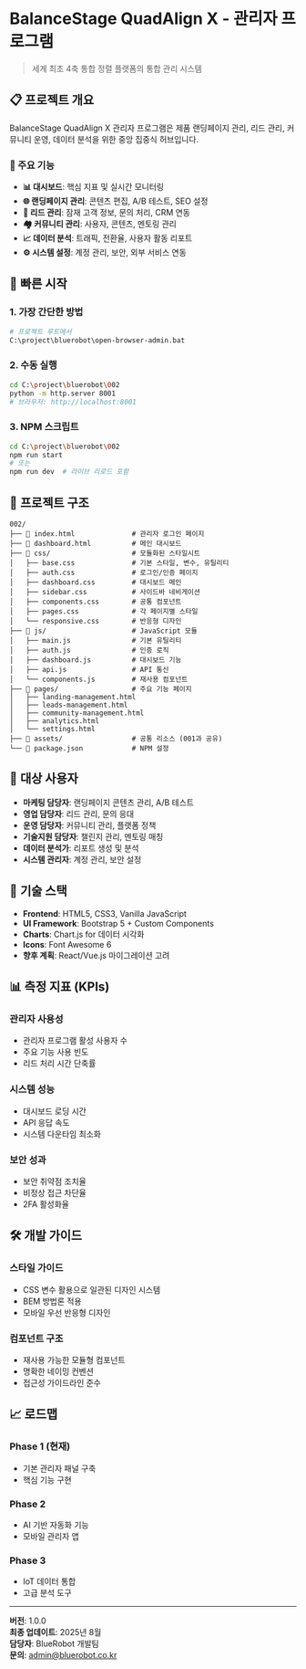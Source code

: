 # BalanceStage QuadAlign X - 관리자 프로그램

> 세계 최초 4축 통합 정렬 플랫폼의 통합 관리 시스템

## 📋 프로젝트 개요

BalanceStage QuadAlign X 관리자 프로그램은 제품 랜딩페이지 관리, 리드 관리, 커뮤니티 운영, 데이터 분석을 위한 중앙 집중식 허브입니다.

### 🎯 주요 기능

- **📊 대시보드**: 핵심 지표 및 실시간 모니터링
- **🌐 랜딩페이지 관리**: 콘텐츠 편집, A/B 테스트, SEO 설정
- **👥 리드 관리**: 잠재 고객 정보, 문의 처리, CRM 연동
- **🏘️ 커뮤니티 관리**: 사용자, 콘텐츠, 멘토링 관리
- **📈 데이터 분석**: 트래픽, 전환율, 사용자 활동 리포트
- **⚙️ 시스템 설정**: 계정 관리, 보안, 외부 서비스 연동

## 🚀 빠른 시작

### 1. 가장 간단한 방법
```bash
# 프로젝트 루트에서
C:\project\bluerobot\open-browser-admin.bat
```

### 2. 수동 실행
```bash
cd C:\project\bluerobot\002
python -m http.server 8001
# 브라우저: http://localhost:8001
```

### 3. NPM 스크립트
```bash
cd C:\project\bluerobot\002
npm run start
# 또는
npm run dev  # 라이브 리로드 포함
```
## 📂 프로젝트 구조

```
002/
├── 📄 index.html              # 관리자 로그인 페이지
├── 📄 dashboard.html          # 메인 대시보드
├── 📁 css/                    # 모듈화된 스타일시트
│   ├── base.css              # 기본 스타일, 변수, 유틸리티
│   ├── auth.css              # 로그인/인증 페이지
│   ├── dashboard.css         # 대시보드 메인
│   ├── sidebar.css           # 사이드바 네비게이션
│   ├── components.css        # 공통 컴포넌트
│   ├── pages.css             # 각 페이지별 스타일
│   └── responsive.css        # 반응형 디자인
├── 📁 js/                     # JavaScript 모듈
│   ├── main.js               # 기본 유틸리티
│   ├── auth.js               # 인증 로직
│   ├── dashboard.js          # 대시보드 기능
│   ├── api.js                # API 통신
│   └── components.js         # 재사용 컴포넌트
├── 📁 pages/                  # 주요 기능 페이지
│   ├── landing-management.html
│   ├── leads-management.html
│   ├── community-management.html
│   ├── analytics.html
│   └── settings.html
├── 📁 assets/                 # 공통 리소스 (001과 공유)
└── 📄 package.json            # NPM 설정
```

## 👥 대상 사용자

- **마케팅 담당자**: 랜딩페이지 콘텐츠 관리, A/B 테스트
- **영업 담당자**: 리드 관리, 문의 응대
- **운영 담당자**: 커뮤니티 관리, 플랫폼 정책
- **기술지원 담당자**: 챌린지 관리, 멘토링 매칭
- **데이터 분석가**: 리포트 생성 및 분석
- **시스템 관리자**: 계정 관리, 보안 설정

## 🔧 기술 스택

- **Frontend**: HTML5, CSS3, Vanilla JavaScript
- **UI Framework**: Bootstrap 5 + Custom Components
- **Charts**: Chart.js for 데이터 시각화
- **Icons**: Font Awesome 6
- **향후 계획**: React/Vue.js 마이그레이션 고려

## 📊 측정 지표 (KPIs)

### 관리자 사용성
- 관리자 프로그램 활성 사용자 수
- 주요 기능 사용 빈도
- 리드 처리 시간 단축률

### 시스템 성능
- 대시보드 로딩 시간
- API 응답 속도
- 시스템 다운타임 최소화

### 보안 성과
- 보안 취약점 조치율
- 비정상 접근 차단율
- 2FA 활성화율

## 🛠️ 개발 가이드

### 스타일 가이드
- CSS 변수 활용으로 일관된 디자인 시스템
- BEM 방법론 적용
- 모바일 우선 반응형 디자인

### 컴포넌트 구조
- 재사용 가능한 모듈형 컴포넌트
- 명확한 네이밍 컨벤션
- 접근성 가이드라인 준수

## 📈 로드맵

### Phase 1 (현재)
- 기본 관리자 패널 구축
- 핵심 기능 구현

### Phase 2
- AI 기반 자동화 기능
- 모바일 관리자 앱

### Phase 3
- IoT 데이터 통합
- 고급 분석 도구

---

**버전**: 1.0.0  
**최종 업데이트**: 2025년 8월  
**담당자**: BlueRobot 개발팀  
**문의**: admin@bluerobot.co.kr
